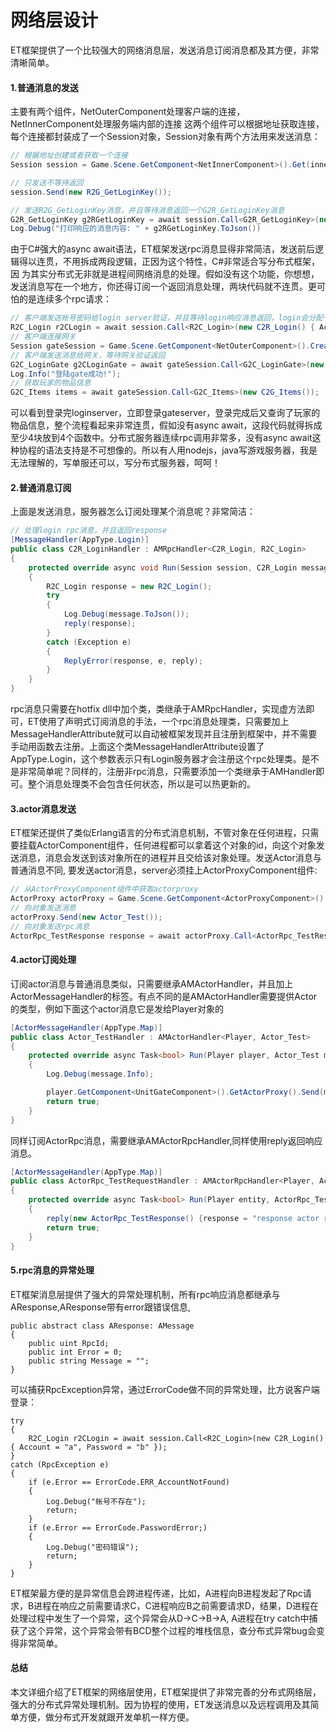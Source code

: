 # 网络层设计

ET框架提供了一个比较强大的网络消息层，发送消息订阅消息都及其方便，非常清晰简单。

#### 1.普通消息的发送
主要有两个组件，NetOuterComponent处理客户端的连接，NetInnerComponent处理服务端内部的连接
这两个组件可以根据地址获取连接，每个连接都封装成了一个Session对象，Session对象有两个方法用来发送消息：
``` C#
// 根据地址创建或者获取一个连接
Session session = Game.Scene.GetComponent<NetInnerComponent>().Get(innerAddress);

// 只发送不等待返回
session.Send(new R2G_GetLoginKey());

// 发送R2G_GetLoginKey消息，并且等待消息返回一个G2R_GetLoginKey消息
G2R_GetLoginKey g2RGetLoginKey = await session.Call<G2R_GetLoginKey>(new R2G_GetLoginKey() {Account = "zhangsan"});
Log.Debug("打印响应的消息内容: " + g2RGetLoginKey.ToJson())
```
由于C#强大的async await语法，ET框架发送rpc消息显得非常简洁，发送前后逻辑得以连贯，不用拆成两段逻辑，正因为这个特性，C#非常适合写分布式框架，因 为其实分布式无非就是进程间网络消息的处理。假如没有这个功能，你想想，发送消息写在一个地方，你还得订阅一个返回消息处理，两块代码就不连贯。更可怕的是连续多个rpc请求：
``` C#
// 客户端发送帐号密码给login server验证，并且等待login响应消息返回，login会分配一个网关给客户端
R2C_Login r2CLogin = await session.Call<R2C_Login>(new C2R_Login() { Account = "a", Password = "b" });
// 客户端连接网关
Session gateSession = Game.Scene.GetComponent<NetOuterComponent>().Create(r2CLogin.Address);
// 客户端发送消息给网关，等待网关验证返回
G2C_LoginGate g2CLoginGate = await gateSession.Call<G2C_LoginGate>(new C2G_LoginGate(r2CLogin.Key));
Log.Info("登陆gate成功!");
// 获取玩家的物品信息
G2C_Items items = await gateSession.Call<G2C_Items>(new C2G_Items());
```
可以看到登录完loginserver，立即登录gateserver，登录完成后又查询了玩家的物品信息，整个流程看起来非常连贯，假如没有async await，这段代码就得拆成至少4块放到4个函数中。分布式服务器连续rpc调用非常多，没有async await这种协程的语法支持是不可想像的。所以有人用nodejs，java写游戏服务器，我是无法理解的，写单服还可以，写分布式服务器，呵呵！
#### 2.普通消息订阅
上面是发送消息，服务器怎么订阅处理某个消息呢？非常简洁：
```C#
// 处理login rpc消息，并且返回response
[MessageHandler(AppType.Login)]
public class C2R_LoginHandler : AMRpcHandler<C2R_Login, R2C_Login>
{
	protected override async void Run(Session session, C2R_Login message, Action<R2C_Login> reply)
	{
		R2C_Login response = new R2C_Login();
		try
		{
			Log.Debug(message.ToJson());
			reply(response);
		}
		catch (Exception e)
		{
			ReplyError(response, e, reply);
		}
	}
}
```
rpc消息只需要在hotfix dll中加个类，类继承于AMRpcHandler，实现虚方法即可，ET使用了声明式订阅消息的手法，一个rpc消息处理类，只需要加上MessageHandlerAttribute就可以自动被框架发现并且注册到框架中，并不需要手动用函数去注册。上面这个类MessageHandlerAttribute设置了AppType.Login，这个参数表示只有Login服务器才会注册这个rpc处理类。是不是非常简单呢？同样的，注册非rpc消息，只需要添加一个类继承于AMHandler即可。整个消息处理类不会包含任何状态，所以是可以热更新的。

#### 3.actor消息发送
ET框架还提供了类似Erlang语言的分布式消息机制，不管对象在任何进程，只需要挂载ActorComponent组件，任何进程都可以拿着这个对象的id，向这个对象发送消息，消息会发送到该对象所在的进程并且交给该对象处理。发送Actor消息与普通消息不同, 要发送actor消息，server必须挂上ActorProxyComponent组件:
```c#
// 从ActorProxyComponent组件中获取actorproxy
ActorProxy actorProxy = Game.Scene.GetComponent<ActorProxyComponent>().Get(id);
// 向对象发送消息
actorProxy.Send(new Actor_Test());
// 向对象发送rpc消息
ActorRpc_TestResponse response = await actorProxy.Call<ActorRpc_TestResponse>(ActorRpc_TestRequest());
```

#### 4.actor订阅处理
订阅actor消息与普通消息类似，只需要继承AMActorHandler，并且加上ActorMessageHandler的标签。有点不同的是AMActorHandler需要提供Actor的类型，例如下面这个actor消息它是发给Player对象的
```c#
[ActorMessageHandler(AppType.Map)]
public class Actor_TestHandler : AMActorHandler<Player, Actor_Test>
{
	protected override async Task<bool> Run(Player player, Actor_Test message)
	{
		Log.Debug(message.Info);

		player.GetComponent<UnitGateComponent>().GetActorProxy().Send(message);
		return true;
	}
}
```
同样订阅ActorRpc消息，需要继承AMActorRpcHandler,同样使用reply返回响应消息。
```c#
[ActorMessageHandler(AppType.Map)]
public class ActorRpc_TestRequestHandler : AMActorRpcHandler<Player, ActorRpc_TestRequest, ActorRpc_TestResponse>
{
	protected override async Task<bool> Run(Player entity, ActorRpc_TestRequest message, Action<ActorRpc_TestResponse> reply)
	{
		reply(new ActorRpc_TestResponse() {response = "response actor rpc"});
		return true;
	}
}
```

#### 5.rpc消息的异常处理
ET框架消息层提供了强大的异常处理机制，所有rpc响应消息都继承与AResponse,AResponse带有error跟错误信息,
```
public abstract class AResponse: AMessage
{
	public uint RpcId;
	public int Error = 0;
	public string Message = "";
}
```
可以捕获RpcException异常，通过ErrorCode做不同的异常处理，比方说客户端登录：
```
try
{
	R2C_Login r2CLogin = await session.Call<R2C_Login>(new C2R_Login() { Account = "a", Password = "b" });
}
catch (RpcException e)
{
	if (e.Error == ErrorCode.ERR_AccountNotFound)
	{
		Log.Debug("帐号不存在");
		return;
	}
	if (e.Error == ErrorCode.PasswordError;)
	{
		Log.Debug("密码错误");
		return;
	}
}
```
ET框架最方便的是异常信息会跨进程传递，比如，A进程向B进程发起了Rpc请求，B进程在响应之前需要请求C，C进程响应B之前需要请求D，结果，D进程在处理过程中发生了一个异常，这个异常会从D->C->B->A, A进程在try catch中捕获了这个异常，这个异常会带有BCD整个过程的堆栈信息，查分布式异常bug会变得非常简单。

#### 总结
本文详细介绍了ET框架的网络层使用，ET框架提供了非常完善的分布式网络层，强大的分布式异常处理机制。因为协程的使用，ET发送消息以及远程调用及其简单方便，做分布式开发就跟开发单机一样方便。




